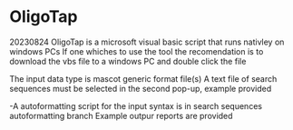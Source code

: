 # OligoTap
20230824
OligoTap is a microsoft visual basic script that runs nativley on windows PCs
If one whiches to use the tool the recomendation is to download the vbs file to a windows PC and double click the file

The input data type is  mascot generic format file(s)
A text file of search sequences must be selected in the second pop-up, example provided

  -A autoformatting script for the input syntax is in search sequences autoformatting branch
Example outpur reports are provided
